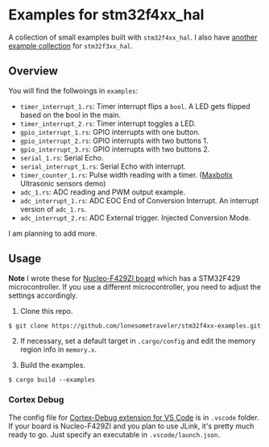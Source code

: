 # Examples for stm32f4xx_hal

A collection of small examples built with `stm32f4xx_hal`. I also have [another example collection](https://github.com/lonesometraveler/stm32f3xx-examples) for `stm32f3xx_hal`.


## Overview
You will find the follwoings in `examples`:

- `timer_interrupt_1.rs`: Timer interrupt flips a `bool`. A LED gets flipped based on the bool in the main.
- `timer_interrupt_2.rs`: Timer interrupt toggles a LED.
- `gpio_interrupt_1.rs`: GPIO interrupts with one button. 
- `gpio_interrupt_2.rs`: GPIO interrupts with two buttons 1. 
- `gpio_interrupt_3.rs`: GPIO interrupts with two buttons 2. 
- `serial_1.rs`: Serial Echo.
- `serial_interrupt_1.rs`: Serial Echo with interrupt.
- `timer_counter_1.rs`: Pulse width reading with a timer. ([Maxbotix](https://www.maxbotix.com) Ultrasonic sensors demo)
- `adc_1.rs`: ADC reading and PWM output example.
- `adc_interrupt_1.rs`: ADC EOC End of Conversion Interrupt. An interrupt version of `adc_1.rs`.
- `adc_interrupt_2.rs`: ADC External trigger. Injected Conversion Mode.

I am planning to add more.

## Usage

**Note** I wrote these for [Nucleo-F429ZI board](https://www.st.com/en/evaluation-tools/nucleo-f429zi.html) which has a STM32F429 microcontroller. If you use a different microcontroller, you need to adjust the settings accordingly.

1. Clone this repo.
``` console
$ git clone https://github.com/lonesometraveler/stm32f4xx-examples.git
```

2. If necessary, set a default target in `.cargo/config` and edit the memory region info in `memory.x`.

3. Build the examples.

``` console
$ cargo build --examples
```

### Cortex Debug

The config file for [Cortex-Debug extension for VS Code](https://marketplace.visualstudio.com/items?itemName=marus25.cortex-debug) is in `.vscode` folder. If your board is Nucleo-F429ZI and you plan to use JLink, it's pretty much ready to go. Just specify an executable in `.vscode/launch.json`.
